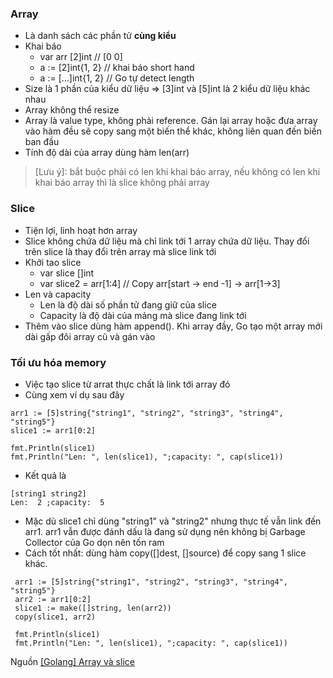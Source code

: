 ### Array

 - Là danh sách các phần tử **cùng kiểu**
 - Khai báo
   - var arr [2]int        // [0 0]
   - a := [2]int{1, 2}     // khai báo short hand
   - a := […]int{1, 2}     // Go tự detect length
 - Size là 1 phần của kiểu dữ liệu => [3]int và [5]int là 2 kiểu dữ liệu khác nhau
 - Array không thể resize
 - Array là value type, không phải reference. Gán lại array hoặc đưa array vào hàm đều sẽ copy sang một biến thể khác, không liên quan đến biến ban đầu
 - Tính độ dài của array dùng hàm len(arr)
> [Lưu ý]: bắt buộc phải có len khi khai báo array, nếu không có len khi khai báo array thì là slice không phải array

### Slice

 - Tiện lợi, linh hoạt hơn array
 - Slice không chứa dữ liệu mà chỉ link tới 1 array chứa dữ liệu. Thay đổi trên slice là thay đổi trên array mà slice link tới
 - Khởi tao slice
   - var slice []int
   - var slice2 = arr[1:4] // Copy arr[start -> end -1] -> arr[1->3]
 - Len và capacity
   - Len là độ dài số phần tử đang giữ của slice
   - Capacity là độ dài của mảng mà slice đang link tới
 - Thêm vào slice dùng hàm append(). Khi array đầy, Go tạo một array mới dài gấp đôi array cũ và gán vào
 ### Tối ưu hóa memory
 - Việc tạo slice từ arrat thực chất là link tới array đó
 - Cùng xem ví dụ sau đây
 ```
 arr1 := [5]string{"string1", "string2", "string3", "string4", "string5"}
 slice1 := arr1[0:2]
 
 fmt.Println(slice1)
 fmt.Println("Len: ", len(slice1), ";capacity: ", cap(slice1))
 ```
- Kết quả là
```
[string1 string2]
Len:  2 ;capacity:  5
```
- Mặc dù slice1 chỉ dùng "string1" và "string2" nhưng thực tế vẫn link đến arr1. arr1 vẫn được đánh dấu là đang sử dụng nên không bị Garbage Collector của Go dọn nên tốn ram
- Cách tốt nhất:  dùng hàm copy([]dest, []source) để copy sang 1 slice khác.
```
 arr1 := [5]string{"string1", "string2", "string3", "string4", "string5"}
 arr2 := arr1[0:2]
 slice1 := make([]string, len(arr2))
 copy(slice1, arr2)

 fmt.Println(slice1)
 fmt.Println("Len: ", len(slice1), ";capacity: ", cap(slice1))
```
Nguồn [[Golang] Array và slice](https://minhphong306.wordpress.com/2020/03/26/golang-array-va-slice/)
